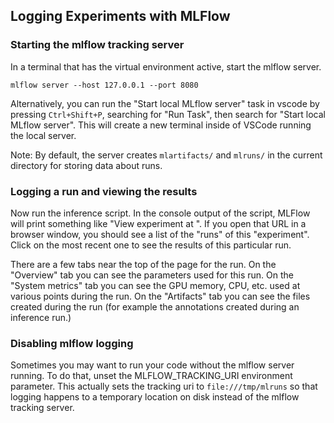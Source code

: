 ## Logging Experiments with MLFlow

### Starting the mlflow tracking server

In a terminal that has the virtual environment active, start the mlflow server.

```
mlflow server --host 127.0.0.1 --port 8080
```

Alternatively, you can run the "Start local MLflow server" task in vscode by
pressing `Ctrl+Shift+P`, searching for "Run Task", then search for "Start local
MLflow server". This will create a new terminal inside of VSCode running the
local server.

Note: By default, the server creates `mlartifacts/` and `mlruns/` in the current
directory for storing data about runs.

### Logging a run and viewing the results

Now run the inference script. In the console output of the script, MLFlow will
print something like "View experiment at <URL>". If you open that URL in a
browser window, you should see a list of the "runs" of this "experiment". Click
on the most recent one to see the results of this particular run.

There are a few tabs near the top of the page for the run. On the "Overview" tab
you can see the parameters used for this run. On the "System metrics" tab you
can see the GPU memory, CPU, etc. used at various points during the run. On the
"Artifacts" tab you can see the files created during the run (for example the
annotations created during an inference run.)

### Disabling mlflow logging

Sometimes you may want to run your code without the mlflow server running. To do
that, unset the MLFLOW_TRACKING_URI environment parameter. This actually sets
the tracking uri to `file:///tmp/mlruns` so that logging happens to a temporary
location on disk instead of the mlflow tracking server.
